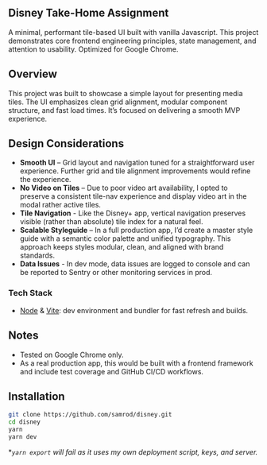 ## Disney Take-Home Assignment
A minimal, performant tile-based UI built with vanilla Javascript. This project demonstrates core frontend engineering principles, state management, and attention to usability. Optimized for Google Chrome.

## Overview
This project was built to showcase a simple layout for presenting media tiles. The UI emphasizes clean grid alignment, modular component structure, and fast load times. It’s focused on delivering a smooth MVP experience.

## Design Considerations
- **Smooth UI** – Grid layout and navigation tuned for a straightforward user experience. Further grid and tile alignment improvements would refine the experience.
- **No Video on Tiles** – Due to poor video art availability, I opted to preserve a consistent tile-nav experience and display video art in the modal rather active tiles.
- **Tile Navigation** - Like the Disney+ app, vertical navigation preserves visible (rather than absolute) tile index for a natural feel.
- **Scalable Styleguide** – In a full production app, I’d create a master style guide with a semantic color palette and unified typography. This approach keeps styles modular, clean, and aligned with brand standards.
- **Data Issues** - In dev mode, data issues are logged to console and can be reported to Sentry or other monitoring services in prod. 

### Tech Stack
* [Node](https://nodejs.org/en) & [Vite](https://vite.dev/): dev environment and bundler for fast refresh and builds.

## Notes
* Tested on Google Chrome only.
* As a real production app, this would be built with a frontend framework and include test coverage and GitHub CI/CD workflows.

## Installation
   ```bash
  git clone https://github.com/samrod/disney.git
  cd disney
  yarn
  yarn dev
  ```
**`yarn export` will fail as it uses my own deployment script, keys, and server.*
